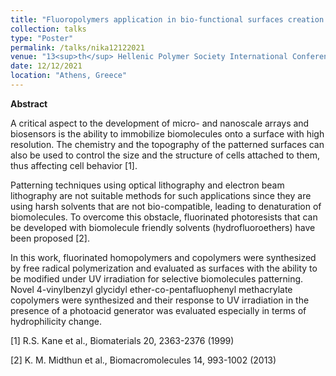 ```yaml
---
title: "Fluoropolymers application in bio-functional surfaces creation via lithography"
collection: talks
type: "Poster"
permalink: /talks/nika12122021
venue: "13<sup>th</sup> Hellenic Polymer Society International Conference"
date: 12/12/2021
location: "Athens, Greece"
---
```



**Abstract**

A critical aspect to the development of micro- and nanoscale arrays and biosensors is the ability
to immobilize biomolecules onto a surface with high resolution. The chemistry and the topography
of the patterned surfaces can also be used to control the size and the structure of cells attached to
them, thus affecting cell behavior [1].

Patterning techniques using optical lithography and electron beam lithography are not suitable
methods for such applications since they are using harsh solvents that are not bio-compatible,
leading to denaturation of biomolecules. To overcome this obstacle, fluorinated photoresists that
can be developed with biomolecule friendly solvents (hydrofluoroethers) have been proposed [2].

In this work, fluorinated homopolymers and copolymers were synthesized by free radical
polymerization and evaluated as surfaces with the ability to be modified under UV irradiation for
selective biomolecules patterning. Novel 4-vinylbenzyl glycidyl ether-co-pentafluophenyl
methacrylate copolymers were synthesized and their response to UV irradiation in the presence of
a photoacid generator was evaluated especially in terms of hydrophilicity change.

[1] R.S. Kane et al., Biomaterials 20, 2363-2376 (1999)

[2] K. M. Midthun et al., Biomacromolecules 14, 993-1002 (2013)
